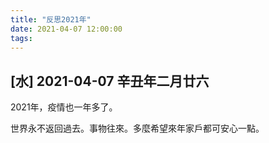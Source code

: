 ```yaml
---
title: "反思2021年"
date: 2021-04-07 12:00:00
tags:
---
```


## [水] 2021-04-07 辛丑年二月廿六

2021年，疫情也一年多了。

世界永不返回過去。事物往來。多麼希望來年家戶都可安心一點。
